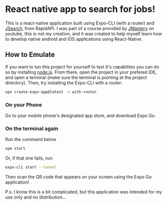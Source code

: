 # React native app to search for jobs!

This is a react-native application built using Expo-CLI (with a router) and [JSearch](https://rapidapi.com/letscrape-6bRBa3QguO5/api/jsearch?utm_source=youtube.com%2FJavaScriptMastery&utm_medium=referral&utm_campaign=DevRel), from RapidAPI. I was part of a course provided by [JMastery](https://www.jsmastery.pro/) on youtube, this is not my creation, and it was created to help myself learn how to develop native android and IOS applications using React-Native.

## How to Emulate
If you want to tun this project for yourself to test it's capabilites you can do so by installing [node.js](https://nodejs.org/en/download).
From there, open the project in your prefered IDE, and open a terminal (make sure the terminal is pointing at the project directory).
Then, try installing the Expo-CLI with a router:

```sh
npx create-expo-app@latest -e with-router
```

### On your Phone
Go to your mobile phone's designated app store, and download Expo Go.

### On the terminal again
Run the command below

```sh
npm start
```

Or, if that one fails, run:

```sh
expo-cli start --tunnel
```

Then scan the QR code that appears on your screen using the Expo Go application!

P.s. I know this is a bit complicated, but this application was intended for my use only and no distribution...
